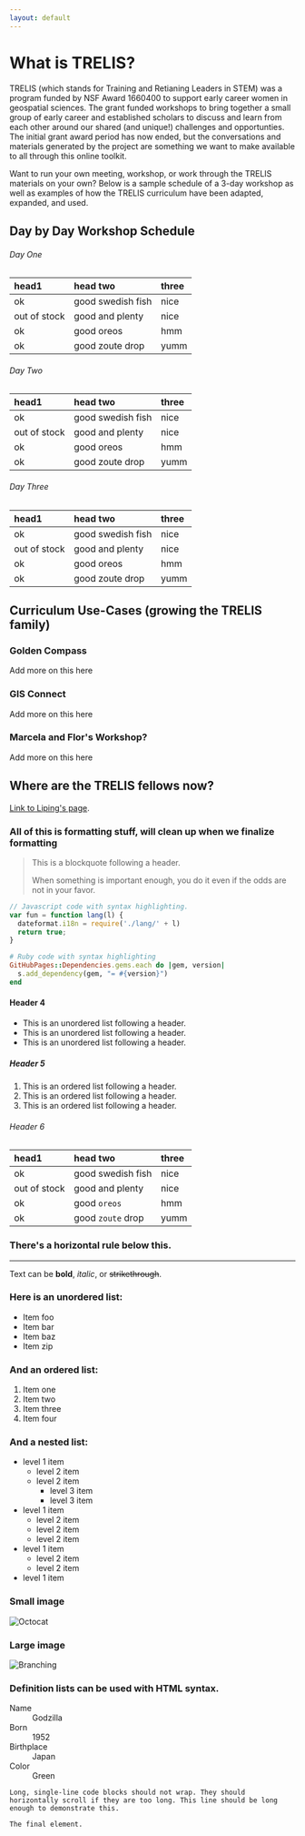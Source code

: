 ```yaml
---
layout: default
---
```


# What is TRELIS?

TRELIS (which stands for Training and Retianing Leaders in STEM) was a program funded by NSF Award 1660400 to support early career women in geospatial sciences. The grant funded workshops to bring together a small group of early career and established scholars to discuss and learn from each other around our shared (and unique!) challenges and opportunties. The initial grant award period has now ended, but the conversations and materials generated by the project are something we want to make available to all through this online toolkit.

Want to run your own meeting, workshop, or work through the TRELIS materials on your own? Below is a sample schedule of a 3-day workshop as well as examples of how the TRELIS curriculum have been adapted, expanded, and used.

## Day by Day Workshop Schedule

###### Day One

| head1        | head two          | three |
|:-------------|:------------------|:------|
| ok           | good swedish fish | nice  |
| out of stock | good and plenty   | nice  |
| ok           | good oreos        | hmm   |
| ok           | good zoute drop   | yumm  |

###### Day Two

| head1        | head two          | three |
|:-------------|:------------------|:------|
| ok           | good swedish fish | nice  |
| out of stock | good and plenty   | nice  |
| ok           | good oreos        | hmm   |
| ok           | good zoute drop   | yumm  |

###### Day Three

| head1        | head two          | three |
|:-------------|:------------------|:------|
| ok           | good swedish fish | nice  |
| out of stock | good and plenty   | nice  |
| ok           | good oreos        | hmm   |
| ok           | good zoute drop   | yumm  |

## Curriculum Use-Cases (growing the TRELIS family)

### Golden Compass
Add more on this here

### GIS Connect
Add more on this here

### Marcela and Flor's Workshop?
Add more on this here

## Where are the TRELIS fellows now?

[Link to Liping's page](./another-page.html).

### All of this is formatting stuff, will clean up when we finalize formatting

> This is a blockquote following a header.
>
> When something is important enough, you do it even if the odds are not in your favor.

```js
// Javascript code with syntax highlighting.
var fun = function lang(l) {
  dateformat.i18n = require('./lang/' + l)
  return true;
}
```

```ruby
# Ruby code with syntax highlighting
GitHubPages::Dependencies.gems.each do |gem, version|
  s.add_dependency(gem, "= #{version}")
end
```

#### Header 4

*   This is an unordered list following a header.
*   This is an unordered list following a header.
*   This is an unordered list following a header.

##### Header 5

1.  This is an ordered list following a header.
2.  This is an ordered list following a header.
3.  This is an ordered list following a header.

###### Header 6

| head1        | head two          | three |
|:-------------|:------------------|:------|
| ok           | good swedish fish | nice  |
| out of stock | good and plenty   | nice  |
| ok           | good `oreos`      | hmm   |
| ok           | good `zoute` drop | yumm  |

### There's a horizontal rule below this.

* * *

Text can be **bold**, _italic_, or ~~strikethrough~~.

### Here is an unordered list:

*   Item foo
*   Item bar
*   Item baz
*   Item zip

### And an ordered list:

1.  Item one
1.  Item two
1.  Item three
1.  Item four

### And a nested list:

- level 1 item
  - level 2 item
  - level 2 item
    - level 3 item
    - level 3 item
- level 1 item
  - level 2 item
  - level 2 item
  - level 2 item
- level 1 item
  - level 2 item
  - level 2 item
- level 1 item

### Small image

![Octocat](https://github.githubassets.com/images/icons/emoji/octocat.png)

### Large image

![Branching](https://guides.github.com/activities/hello-world/branching.png)


### Definition lists can be used with HTML syntax.

<dl>
<dt>Name</dt>
<dd>Godzilla</dd>
<dt>Born</dt>
<dd>1952</dd>
<dt>Birthplace</dt>
<dd>Japan</dd>
<dt>Color</dt>
<dd>Green</dd>
</dl>

```
Long, single-line code blocks should not wrap. They should horizontally scroll if they are too long. This line should be long enough to demonstrate this.
```

```
The final element.
```
